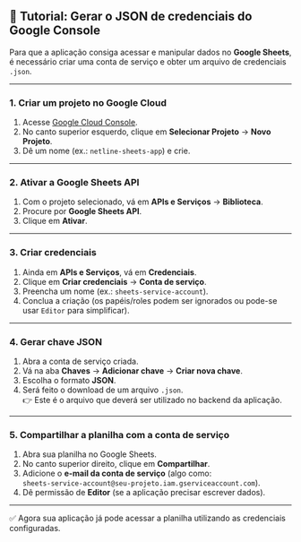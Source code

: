 ## 📌 Tutorial: Gerar o JSON de credenciais do Google Console

Para que a aplicação consiga acessar e manipular dados no **Google Sheets**, é necessário criar uma conta de serviço e obter um arquivo de credenciais `.json`.  

---

### 1. Criar um projeto no Google Cloud
1. Acesse [Google Cloud Console](https://console.cloud.google.com/).
2. No canto superior esquerdo, clique em **Selecionar Projeto** → **Novo Projeto**.
3. Dê um nome (ex.: `netline-sheets-app`) e crie.

---

### 2. Ativar a Google Sheets API
1. Com o projeto selecionado, vá em **APIs e Serviços** → **Biblioteca**.
2. Procure por **Google Sheets API**.
3. Clique em **Ativar**.

---

### 3. Criar credenciais
1. Ainda em **APIs e Serviços**, vá em **Credenciais**.
2. Clique em **Criar credenciais** → **Conta de serviço**.
3. Preencha um nome (ex.: `sheets-service-account`).
4. Conclua a criação (os papéis/roles podem ser ignorados ou pode-se usar `Editor` para simplificar).

---

### 4. Gerar chave JSON
1. Abra a conta de serviço criada.
2. Vá na aba **Chaves** → **Adicionar chave** → **Criar nova chave**.
3. Escolha o formato **JSON**.
4. Será feito o download de um arquivo `.json`.  
   👉 Este é o arquivo que deverá ser utilizado no backend da aplicação.

---

### 5. Compartilhar a planilha com a conta de serviço
1. Abra sua planilha no Google Sheets.
2. No canto superior direito, clique em **Compartilhar**.
3. Adicione o **e-mail da conta de serviço** (algo como:  
   `sheets-service-account@seu-projeto.iam.gserviceaccount.com`).
4. Dê permissão de **Editor** (se a aplicação precisar escrever dados).

---

✅ Agora sua aplicação já pode acessar a planilha utilizando as credenciais configuradas.
